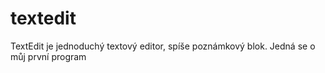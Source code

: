 # textedit
TextEdit je jednoduchý textový editor, spíše poznámkový blok. Jedná se o můj první program
